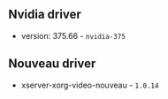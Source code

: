 ## Nvidia driver

- version: 375.66 - `nvidia-375`

## Nouveau driver

- xserver-xorg-video-nouveau - `1.0.14`
